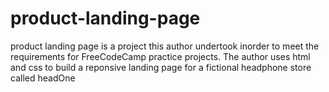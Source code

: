 # product-landing-page
product landing page is a project this author undertook inorder to meet the requirements for FreeCodeCamp practice projects.
The author uses html and css to build a reponsive landing page for a fictional headphone store called headOne
